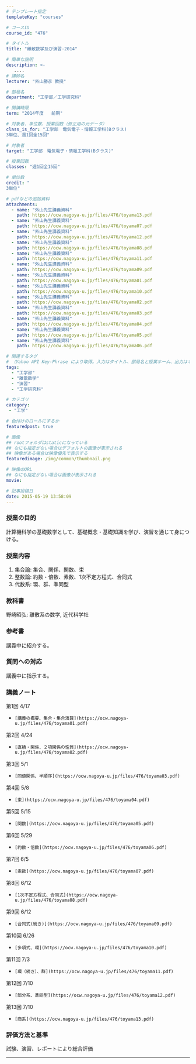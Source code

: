 ```yaml
---
# テンプレート指定
templateKey: "courses"

# コースID
course_id: "476"

# タイトル
title: "離散数学及び演習-2014"

# 簡単な説明
description: >-
   ....
# 講師名
lecturer: "外山勝彦 教授"

# 部局名
department: "工学部／工学研究科"

# 開講時限
term: "2014年度	前期"

# 対象者、単位数、授業回数（修正用の元データ）
class_is_for: "工学部　電気電子・情報工学科(Bクラス)
3単位、週1回全15回"

# 対象者
target: "工学部　電気電子・情報工学科(Bクラス)"

# 授業回数
classes: "週1回全15回"

# 単位数
credit: "
3単位"

# pdfなどの追加資料
attachments:
  - name: "外山先生講義資料" 
    path: https://ocw.nagoya-u.jp/files/476/toyama13.pdf
  - name: "外山先生講義資料" 
    path: https://ocw.nagoya-u.jp/files/476/toyama07.pdf
  - name: "外山先生講義資料" 
    path: https://ocw.nagoya-u.jp/files/476/toyama12.pdf
  - name: "外山先生講義資料" 
    path: https://ocw.nagoya-u.jp/files/476/toyama08.pdf
  - name: "外山先生講義資料" 
    path: https://ocw.nagoya-u.jp/files/476/toyama11.pdf
  - name: "外山先生講義資料" 
    path: https://ocw.nagoya-u.jp/files/476/toyama09.pdf
  - name: "外山先生講義資料" 
    path: https://ocw.nagoya-u.jp/files/476/toyama01.pdf
  - name: "外山先生講義資料" 
    path: https://ocw.nagoya-u.jp/files/476/toyama10.pdf
  - name: "外山先生講義資料" 
    path: https://ocw.nagoya-u.jp/files/476/toyama02.pdf
  - name: "外山先生講義資料" 
    path: https://ocw.nagoya-u.jp/files/476/toyama03.pdf
  - name: "外山先生講義資料" 
    path: https://ocw.nagoya-u.jp/files/476/toyama04.pdf
  - name: "外山先生講義資料" 
    path: https://ocw.nagoya-u.jp/files/476/toyama05.pdf
  - name: "外山先生講義資料" 
    path: https://ocw.nagoya-u.jp/files/476/toyama06.pdf

# 関連するタグ
# （Yahoo API Key-Phrase により取得。入力はタイトル、部局名と授業ホーム、出力はキーフレーズ（tags））
tags:
  - "工学部"
  - "離散数学"
  - "演習"
  - "工学研究科"

# カテゴリ
category:
 - "工学"

# 色付けのロールにするか
featuredpost: true

# 画像
## rootフォルダはstaticになっている
## なにも指定がない場合はデフォルトの画像が表示される
## 映像がある場合は映像優先で表示する
featuredimage: /img/common/thumbnail.png

# 映像のURL
## なにも指定がない場合は画像が表示される
movie: 

# 記事投稿日
date: 2015-05-19 13:58:09
---
```


### 授業の目的

計算機科学の基礎数学として、基礎概念・基礎知識を学び、演習を通じて身につける。








### 授業内容

1. 集合論: 集合、関係、関数、束
2. 整数論: 約数・倍数、素数、1次不定方程式、合同式
3. 代数系: 環、群、準同型

### 教科書

野崎昭弘: 離散系の数学, 近代科学社

### 参考書

講義中に紹介する。

### 質問への対応

講義中に指示する。





### 講義ノート



第1回 4/17


-     [講義の概要、集合・集合演算](https://ocw.nagoya-u.jp/files/476/toyama01.pdf) 


第2回 4/24


-     [直積・関係、２項関係の性質](https://ocw.nagoya-u.jp/files/476/toyama02.pdf) 


第3回 5/1


-     [同値関係、半順序](https://ocw.nagoya-u.jp/files/476/toyama03.pdf) 


第4回 5/8


-     [束](https://ocw.nagoya-u.jp/files/476/toyama04.pdf) 


第5回 5/15


-     [関数](https://ocw.nagoya-u.jp/files/476/toyama05.pdf) 


第6回 5/29


-     [約数・倍数](https://ocw.nagoya-u.jp/files/476/toyama06.pdf) 


第7回 6/5


-     [素数](https://ocw.nagoya-u.jp/files/476/toyama07.pdf) 


第8回 6/12


-     [1次不定方程式、合同式](https://ocw.nagoya-u.jp/files/476/toyama08.pdf) 


第9回 6/12


-     [合同式(続き)](https://ocw.nagoya-u.jp/files/476/toyama09.pdf) 


第10回 6/26


-     [多項式、環](https://ocw.nagoya-u.jp/files/476/toyama10.pdf) 


第11回 7/3


-     [環（続き）、群](https://ocw.nagoya-u.jp/files/476/toyama11.pdf) 


第12回 7/10


-     [部分系、準同型](https://ocw.nagoya-u.jp/files/476/toyama12.pdf) 


第13回 7/10


-     [商系](https://ocw.nagoya-u.jp/files/476/toyama13.pdf) 






### 評価方法と基準

試験、演習、レポートにより総合評価



-----
